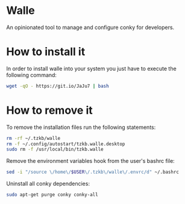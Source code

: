 # Walle

An opinionated tool to manage and configure conky for developers.

# How to install it

In order to install walle into your system you just have to execute the following command:

```sh
wget -qO - https://git.io/JaJu7 | bash
```

# How to remove it

To remove the installation files run the following statements:

```sh
rm -rf ~/.tzkb/walle
rm -f ~/.config/autostart/tzkb.walle.desktop
sudo rm -f /usr/local/bin/tzkb.walle
```

Remove the environment variables hook from the user's bashrc file:

```sh
sed -i "/source \/home\/$USER\/.tzkb\/walle\/.envrc/d" ~/.bashrc
```

Uninstall all conky dependencies:

```sh
sudo apt-get purge conky conky-all
```